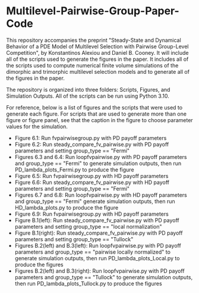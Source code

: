 # Multilevel-Pairwise-Group-Paper-Code

This repository accompanies the preprint "Steady-State and Dynamical Behavior of a PDE Model of Multilevel Selection with Pairwise Group-Level Competition", by Konstantinos Alexiou and Daniel B. Cooney. It will include all of the scripts used to generate the figures in the paper. It includes all of the scripts used to compute numerical finite volume simulations of the dimorphic and trimorphic multilevel selection models and to generate all of the figures in the paper.

The repository is organized into three folders: Scripts, Figures, and Simulation Outputs. All of the scripts can be run using Python 3.10.

For reference, below is a list of figures and the scripts that were used to generate each figure. For scripts that are used to generate more than one figure or figure panel, see that the caption in the figure to choose parameter values for the simulation. 

* Figure 6.1: Run fvpairwisegroup.py with PD payoff parameters
* Figure 6.2: Run steady_compare_fv_pairwise.py with PD payoff parameters and setting group_type == "Fermi"
* Figures 6.3 and 6.4: Run loopfvpairwise.py with PD payoff parameters and group_type == "Fermi" to generate simulation outputs, then run PD_lambda_plots_Fermi.py to produce the figure
* Figure 6.5: Run fvpairwisegroup.py with HD payoff parameters
* Figure 6.6: Run steady_compare_fv_pairwise.py with HD payoff parameters and setting group_type == "Fermi"
* Figures 6.7 and 6.8: Run loopfvpairwise.py with HD payoff parameters and group_type == "Fermi" generate simulation outputs, then run HD_lambda_plots.py to produce the figure
* Figure 6.9: Run fvpairwisegroup.py with HD payoff parameters
* Figure B.1(left): Run steady_compare_fv_pairwise.py with PD payoff parameters and setting group_type == "local normalization"
* Figure B.1(right): Run steady_compare_fv_pairwise.py with PD payoff parameters and setting group_type == "Tullock" 
* Figures B.2(left) and B.3(left): Run loopfvpairwise.py with PD payoff parameters and group_type == "pairwise locally normalized" to generate simulation outputs, then run PD_lambda_plots_Local.py to produce the figures
* Figures B.2(left) and B.3(right): Run loopfvpairwise.py with PD payoff parameters and group_type == "Tullock" to generate simulation outputs, then run PD_lambda_plots_Tullock.py to produce the figures
  
